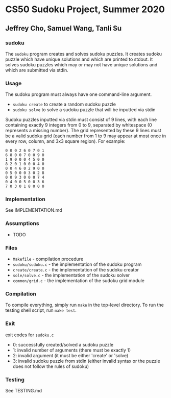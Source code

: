 # CS50 Sudoku Project, Summer 2020
## Jeffrey Cho, Samuel Wang, Tanli Su

### sudoku

The `sudoku` program creates and solves sudoku puzzles. It creates sudoku puzzle which have unique solutions and which are printed to stdout. It solves sudoku puzzles which may or may not have unique solutions and which are submitted via stdin.

### Usage

The sudoku program must always have one command-line argument.
* `sudoku create` to create a random sudoku puzzle
* `sudoku solve` to solve a sudoku puzzle that will be inputted via stdin

Sudoku puzzles inputted via stdin must consist of 9 lines, with each line containing exactly 9 integers from 0 to 9, separated by whitespace (0 represents a missing number). The grid represented by these 9 lines must be a valid sudoku grid (each number from 1 to 9 may appear at most once in every row, column, and 3x3 square region). For example:

```
0 0 0 2 6 0 7 0 1
6 8 0 0 7 0 0 9 0
1 9 0 0 0 4 5 0 0
8 2 0 1 0 0 0 4 0
0 0 4 6 0 2 9 0 0
0 5 0 0 0 3 0 2 8
0 0 9 3 0 0 0 7 4
0 4 0 0 5 0 0 3 6
7 0 3 0 1 8 0 0 0
```

### Implementation

See IMPLEMENTATION.md

### Assumptions

* TODO

### Files

* `Makefile` - compilation procedure
* `sudoku/sudoku.c` - the implementation of the sudoku program
* `create/create.c` - the implementation of the sudoku creator
* `sole/solve.c` - the implementation of the sudoku solver
* `common/grid.c` - the implementation of the sudoku grid module

### Compilation

To compile everything, simply run `make` in the top-level directory. To run the testing shell script, run `make test`.

### Exit

exit codes for `sudoku.c`
* 0: successfully created/solved a sudoku puzzle
* 1: invalid number of arguments (there must be exactly 1)
* 2: invalid argument (it must be either 'create' or 'solve)
* 3: invalid sudoku puzzle from stdin (either invalid syntax or the puzzle does not follow the rules of sudoku)

### Testing

See TESTING.md